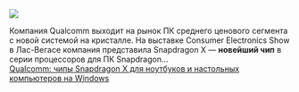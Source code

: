 <!--2025-01-08 02:07:00-->
<div class="yb">
  <div class="rss smaller1 habr"><img src="https://habrastorage.org/getpro/habr/upload_files/2aa/54b/70c/2aa54b70cbbd04a918b167278ba544ef.jpg" /><p>Компания Qualcomm выходит на рынок ПК среднего ценового сегмента с новой системой на кристалле. На выставке Consumer Electronics Show в Лас-Вегасе компания представила Snapdragon X — <strong>новейший чип</strong> в серии процессоров для ПК Snapdragon... <br><a class="light" href="https://habr.com/ru/companies/bothub/news/872106/?utm_source=habrahabr&utm_medium=rss&utm_campaign=872106">Qualcomm: чипы Snapdragon X для ноутбуков и настольных компьютеров на Windows</a></div>
</div>
